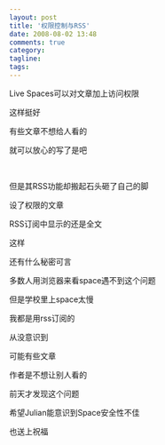 ```yaml
---
layout: post
title: '权限控制与RSS'
date: 2008-08-02 13:48
comments: true
category: 
tagline: 
tags:
---
```

    

Live Spaces可以对文章加上访问权限

这样挺好

有些文章不想给人看的

就可以放心的写了是吧

 

但是其RSS功能却搬起石头砸了自己的脚

设了权限的文章

RSS订阅中显示的还是全文

这样

还有什么秘密可言

多数人用浏览器来看space遇不到这个问题

但是学校里上space太慢

我都是用rss订阅的

从没意识到

可能有些文章

作者是不想让别人看的

前天才发现这个问题

希望Julian能意识到Space安全性不佳

也送上祝福   

